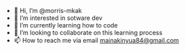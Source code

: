 - 👋 Hi, I’m @morris-mkak
- 👀 I’m interested in sotware dev
- 🌱 I’m currently learning how to code
- 💞️ I’m looking to collaborate on this learning process
- 📫 How to reach me via email mainakinyua84@gmail.com

<!---
morris-mkak/morris-mkak is a ✨ special ✨ repository because its `README.md` (this file) appears on your GitHub profile.
You can click the Preview link to take a look at your changes.
--->
